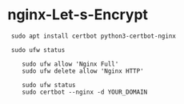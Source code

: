 # nginx-Let-s-Encrypt

     sudo apt install certbot python3-certbot-nginx
     
     sudo ufw status

        sudo ufw allow 'Nginx Full'
        sudo ufw delete allow 'Nginx HTTP'

        sudo ufw status
        sudo certbot --nginx -d YOUR_DOMAIN
